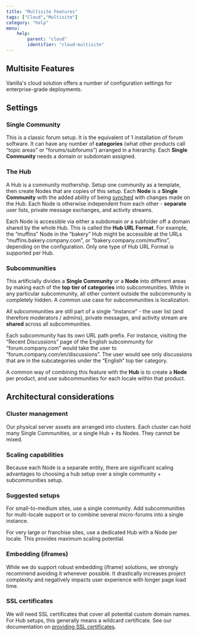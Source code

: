 ```yaml
---
title: "Multisite Features"
tags: ["Cloud","Multisite"]
category: "help"
menu:
    help:
        parent: "cloud"
        identifier: "cloud-multisite"
---
```


## Multisite Features

Vanilla's cloud solution offers a number of configuration settings for enterprise-grade deployments.

## Settings

### Single Community

This is a classic forum setup. It is the equivalent of 1 installation of forum software. It can have any number of **categories** (what other products call “topic areas” or “forums/subforums”) arranged in a hierarchy. Each **Single Community** needs a domain or subdomain assigned.

### The Hub

A Hub is a community mothership. Setup one community as a template, then create Nodes that are copies of this setup. Each **Node** is a **Single Community** with the added ability of being [synched](/help/cloud/multisite/sync) with changes made on the Hub. Each Node is otherwise independent from each other - **separate** user lists, private message exchanges, and activity streams.

Each Node is accessible via either a subdomain *or* a subfolder off a domain shared by the whole Hub. This is called the **Hub URL Format**. For example, the “muffins” Node in the “bakery” Hub might be accessible at the URLs “muffins.bakery.company.com”, or “bakery.company.com/muffins”, depending on the configuration. Only one type of Hub URL Format is supported per Hub.

### Subcommunities

This artificially divides a **Single Community** *or* a **Node** into different areas by making each of the **top tier of categories** into subcommunities. While in any particular subcommunity, all other content outside the subcommunity is completely hidden. A common use case for subcommunities is localization.

All subcommunities are still part of a single “instance” - the user list (and therefore moderators / admins), private messages, and activity stream are **shared** across all subcommunities.

Each subcommunity has its own URL path prefix. For instance, visiting the “Recent Discussions” page of the English subcommunity for “forum.company.com” would take the user to “forum.company.com/en/discussions”. The user would see only discussions that are in the subcategories under the “English” top tier category.

A common way of combining this feature with the **Hub** is to create a **Node** per product, and use subcommunities for each locale within that product.

## Architectural considerations

### Cluster management

Our physical server assets are arranged into clusters. Each cluster can hold many Single Communities, or a single Hub + its Nodes. They cannot be mixed.

### Scaling capabilities

Because each Node is a separate entity, there are significant scaling advantages to choosing a hub setup over a single community + subcommunities setup.

### Suggested setups

For small-to-medium sites, use a single community. Add subcommunities for multi-locale support or to combine several micro-forums into a single instance.

For very large or franchise sites, use a dedicated Hub with a Node per locale. This provides maximum scaling potential.

### Embedding (iframes)

While we do support robust embedding (iframe) solutions, we strongly recommend avoiding it whenever possible. It drastically increases project complexity and negatively impacts user experience with longer page load time.

### SSL certificates

We will need SSL certificates that cover all potential custom domain names. For Hub setups, this generally means a wildcard certificate. See our documentation on [providing SSL certificates](/help/cloud/ssl).
